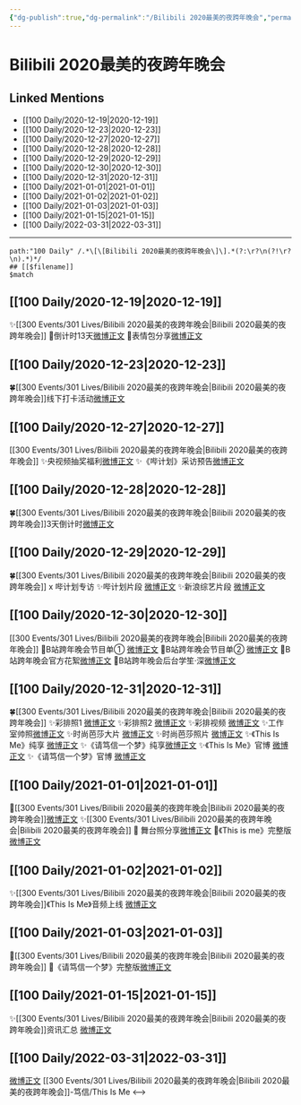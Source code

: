 ```yaml
---
{"dg-publish":true,"dg-permalink":"/Bilibili 2020最美的夜跨年晚会","permalink":"/Bilibili 2020最美的夜跨年晚会/","created":"2022-12-04T23:04:46.000+08:00","updated":"2023-04-10T16:13:02.387+08:00"}
---
```


# Bilibili 2020最美的夜跨年晚会

## Linked Mentions
- [[100 Daily/2020-12-19\|2020-12-19]]
- [[100 Daily/2020-12-23\|2020-12-23]]
- [[100 Daily/2020-12-27\|2020-12-27]]
- [[100 Daily/2020-12-28\|2020-12-28]]
- [[100 Daily/2020-12-29\|2020-12-29]]
- [[100 Daily/2020-12-30\|2020-12-30]]
- [[100 Daily/2020-12-31\|2020-12-31]]
- [[100 Daily/2021-01-01\|2021-01-01]]
- [[100 Daily/2021-01-02\|2021-01-02]]
- [[100 Daily/2021-01-03\|2021-01-03]]
- [[100 Daily/2021-01-15\|2021-01-15]]
- [[100 Daily/2022-03-31\|2022-03-31]]


---

```expander
path:"100 Daily" /.*\[\[Bilibili 2020最美的夜跨年晚会\]\].*(?:\r?\n(?!\r?\n).*)*/
## [[$filename]]
$match
```
## [[100 Daily/2020-12-19\|2020-12-19]]
✨[[300 Events/301 Lives/Bilibili 2020最美的夜跨年晚会\|Bilibili 2020最美的夜跨年晚会]]
💫倒计时13天[微博正文](https://m.weibo.cn/6466290670/4583778708881679)
💫表情包分享[微博正文](https://m.weibo.cn/6466290670/4583941187056005)
## [[100 Daily/2020-12-23\|2020-12-23]]
🍀[[300 Events/301 Lives/Bilibili 2020最美的夜跨年晚会\|Bilibili 2020最美的夜跨年晚会]]线下打卡活动[微博正文](https://m.weibo.cn/6466290670/4585384656767584)

## [[100 Daily/2020-12-27\|2020-12-27]]
[[300 Events/301 Lives/Bilibili 2020最美的夜跨年晚会\|Bilibili 2020最美的夜跨年晚会]]
✨央视频抽奖福利[微博正文](https://m.weibo.cn/6466290670/4586704897582693)
✨《哔计划》采访预告[微博正文](https://m.weibo.cn/6466290670/4586760741586549)
## [[100 Daily/2020-12-28\|2020-12-28]]
🍀[[300 Events/301 Lives/Bilibili 2020最美的夜跨年晚会\|Bilibili 2020最美的夜跨年晚会]]3天倒计时[微博正文](https://m.weibo.cn/6466290670/4587091164662108)

## [[100 Daily/2020-12-29\|2020-12-29]]
🍀[[300 Events/301 Lives/Bilibili 2020最美的夜跨年晚会\|Bilibili 2020最美的夜跨年晚会]] x 哔计划专访
✨哔计划片段 [微博正文](https://weibo.com/6466290670/JAJ5Fg4gh)
✨新浪综艺片段 [微博正文](https://weibo.com/6466290670/JAK4BpHzQ)
## [[100 Daily/2020-12-30\|2020-12-30]]
[[300 Events/301 Lives/Bilibili 2020最美的夜跨年晚会\|Bilibili 2020最美的夜跨年晚会]]
🌸B站跨年晚会节目单① [微博正文](https://m.weibo.cn/6466290670/4587909933445691)
🌸B站跨年晚会节目单② [微博正文](https://m.weibo.cn/6466290670/4587910680807625)
🌸B站跨年晚会官方花絮[微博正文](https://m.weibo.cn/6466290670/4587883909088622)
🌸B站跨年晚会后台学笙·深[微博正文](https://m.weibo.cn/6466290670/4587898576314431)

## [[100 Daily/2020-12-31\|2020-12-31]]
🍀[[300 Events/301 Lives/Bilibili 2020最美的夜跨年晚会\|Bilibili 2020最美的夜跨年晚会]]
✨彩排照1 [微博正文](https://weibo.com/6466290670/JAZGv9nLS)
✨彩排照2 [微博正文](https://weibo.com/6466290670/JB0L8aiRL)
✨彩排视频 [微博正文](https://weibo.com/6466290670/JAZMODDUU)
✨工作室帅照[微博正文](https://m.weibo.cn/7478855230/4588367139050967)
✨时尚芭莎大片 [微博正文](https://weibo.com/6466290670/JB1FatsKo)
✨时尚芭莎照片 [微博正文](https://weibo.com/6466290670/JB1Etl1qD)
✨《This Is Me》纯享 [微博正文](https://weibo.com/6466290670/JB4uQCw0d)
✨《请笃信一个梦》纯享[微博正文](https://m.weibo.cn/6466290670/4588361979269847)
✨《This Is Me》官博 [微博正文](https://weibo.com/6466290670/JB4zpbphN)
✨《请笃信一个梦》官博 [微博正文](https://weibo.com/6466290670/JB4g3qa6m)
## [[100 Daily/2021-01-01\|2021-01-01]]
💫[[300 Events/301 Lives/Bilibili 2020最美的夜跨年晚会\|Bilibili 2020最美的夜跨年晚会]][微博正文](https://m.weibo.cn/6466290670/4588651420065624)
✨[[300 Events/301 Lives/Bilibili 2020最美的夜跨年晚会\|Bilibili 2020最美的夜跨年晚会]]
💫 舞台照分享[微博正文](https://m.weibo.cn/6466290670/4588664174941940)
💫《This is me》完整版[微博正文](https://m.weibo.cn/6466290670/4588539418772403)
## [[100 Daily/2021-01-02\|2021-01-02]]
✨[[300 Events/301 Lives/Bilibili 2020最美的夜跨年晚会\|Bilibili 2020最美的夜跨年晚会]]《This Is Me》音频上线 [微博正文](https://m.weibo.cn/6466290670/4588835529298412)
## [[100 Daily/2021-01-03\|2021-01-03]]
🌟[[300 Events/301 Lives/Bilibili 2020最美的夜跨年晚会\|Bilibili 2020最美的夜跨年晚会]]
🌿《请笃信一个梦》完整版[微博正文](https://m.weibo.cn/6466290670/4589256317865358)
## [[100 Daily/2021-01-15\|2021-01-15]]
✨[[300 Events/301 Lives/Bilibili 2020最美的夜跨年晚会\|Bilibili 2020最美的夜跨年晚会]]资讯汇总 [微博正文](https://m.weibo.cn/6466290670/4593727421821169)
## [[100 Daily/2022-03-31\|2022-03-31]]
[微博正文](https://m.weibo.cn/1774607565/4753085568652092) [[300 Events/301 Lives/Bilibili 2020最美的夜跨年晚会\|Bilibili 2020最美的夜跨年晚会]]-笃信/This Is Me
<-->